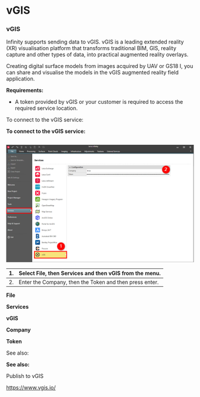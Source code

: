 # vGIS

### vGIS

Infinity supports sending data to vGIS. vGIS is a leading extended reality (XR) visualisation platform that transforms traditional BIM, GIS, reality capture and other types of data, into practical augmented reality overlays.

Creating digital surface models from images acquired by UAV or GS18 I, you can share and visualise the models in the vGIS augmented reality field application.

**Requirements:**

- A token provided by vGIS or your customer is required to access the required service location.

To connect to the vGIS service:

**To connect to the vGIS service:**

|  |  |
| --- | --- |

![Image](graphics/00827524.jpg)

| 1. | Select File, then Services and then vGIS from the menu. |
| --- | --- |
| 2. | Enter the Company, then the Token and then press enter. |

**File**

**Services**

**vGIS**

**Company**

**Token**

See also:

**See also:**

Publish to vGIS

https://www.vgis.io/

